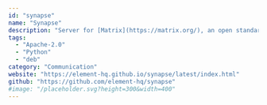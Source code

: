 ```yaml
---
id: "synapse"
name: "Synapse"
description: "Server for [Matrix](https://matrix.org/), an open standard for decentralized persistent communication."
tags:
  - "Apache-2.0"
  - "Python"
  - "deb"
category: "Communication"
website: "https://element-hq.github.io/synapse/latest/index.html"
github: "https://github.com/element-hq/synapse"
#image: "/placeholder.svg?height=300&width=400"
---
```


